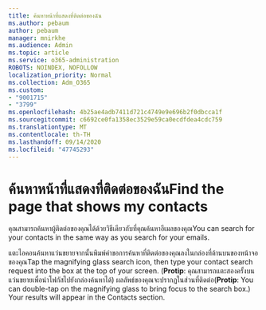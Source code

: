 ```yaml
---
title: ค้นหาหน้าที่แสดงที่ติดต่อของฉัน
ms.author: pebaum
author: pebaum
manager: mnirkhe
ms.audience: Admin
ms.topic: article
ms.service: o365-administration
ROBOTS: NOINDEX, NOFOLLOW
localization_priority: Normal
ms.collection: Adm_O365
ms.custom:
- "9001715"
- "3799"
ms.openlocfilehash: 4b25ae4adb7411d721c4749e9e696b2f0dbcca1f
ms.sourcegitcommit: c6692ce0fa1358ec3529e59ca0ecdfdea4cdc759
ms.translationtype: MT
ms.contentlocale: th-TH
ms.lasthandoff: 09/14/2020
ms.locfileid: "47745293"
---
```

# <a name="find-the-page-that-shows-my-contacts"></a><span data-ttu-id="19ce4-102">ค้นหาหน้าที่แสดงที่ติดต่อของฉัน</span><span class="sxs-lookup"><span data-stu-id="19ce4-102">Find the page that shows my contacts</span></span>

<span data-ttu-id="19ce4-103">คุณสามารถค้นหาผู้ติดต่อของคุณได้ด้วยวิธีเดียวกับที่คุณค้นหาอีเมลของคุณ</span><span class="sxs-lookup"><span data-stu-id="19ce4-103">You can search for your contacts in the same way as you search for your emails.</span></span>
 
<span data-ttu-id="19ce4-104">แตะไอคอนค้นหาแว่นขยายจากนั้นพิมพ์คำขอการค้นหาที่ติดต่อของคุณลงในกล่องที่ด้านบนของหน้าจอของคุณ</span><span class="sxs-lookup"><span data-stu-id="19ce4-104">Tap the magnifying glass search icon, then type your contact search request into the box at the top of your screen.</span></span> <span data-ttu-id="19ce4-105">(**Protip**: คุณสามารถแตะสองครั้งบนแว่นขยายเพื่อนำโฟกัสไปยังกล่องค้นหาได้) ผลลัพธ์ของคุณจะปรากฏในส่วนที่ติดต่อ</span><span class="sxs-lookup"><span data-stu-id="19ce4-105">(**Protip**: You can double-tap on the magnifying glass to bring focus to the search box.) Your results will appear in the Contacts section.</span></span>
